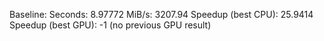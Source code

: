 Baseline:
Seconds: 8.97772
MiB/s: 3207.94
Speedup (best CPU): 25.9414
Speedup (best GPU): -1 (no previous GPU result)